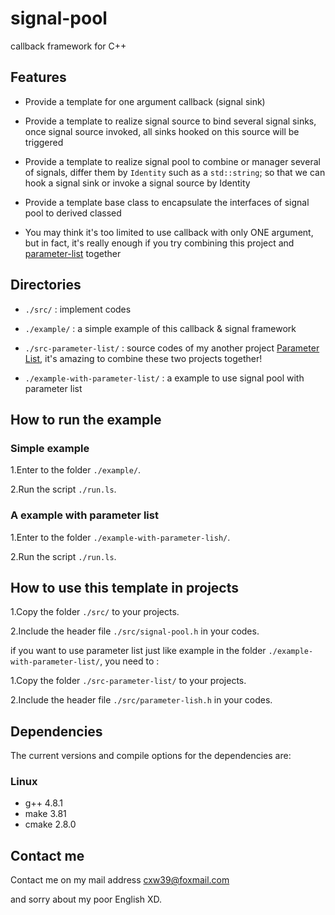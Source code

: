 # signal-pool
callback framework for C++

## Features

* Provide a template for one argument callback (signal sink)

* Provide a template to realize signal source to bind several signal sinks, once signal source invoked, all sinks hooked on this source will be triggered

* Provide a template to realize signal pool to combine or manager several of signals, differ them by `Identity` such as a `std::string`; so that we can hook a signal sink or invoke a signal source by Identity

* Provide a template base class to encapsulate the interfaces of signal pool to derived classed

* You may think it's too limited to use callback with only ONE argument, but in fact, it's really enough if you try combining this project and [parameter-list](https://github.com/XavierCai1996/parameter-list) together

## Directories

* `./src/` : implement codes

* `./example/` : a simple example of this callback & signal framework

* `./src-parameter-list/` : source codes of my another project [Parameter List](https://github.com/XavierCai1996/parameter-list), it's amazing to combine these two projects together!

* `./example-with-parameter-list/` : a example to use signal pool with parameter list 

## How to run the example

### Simple example

1.Enter to the folder `./example/`.

2.Run the script `./run.ls`.

### A example with parameter list

1.Enter to the folder `./example-with-parameter-lish/`.

2.Run the script `./run.ls`.

## How to use this template in projects

1.Copy the folder `./src/` to your projects.

2.Include the header file `./src/signal-pool.h` in your codes.

if you want to use parameter list just like example in the folder `./example-with-parameter-list/`, you need to :

1.Copy the folder `./src-parameter-list/` to your projects.

2.Include the header file `./src/parameter-lish.h` in your codes.

## Dependencies

The current versions and compile options for the dependencies are:

### Linux
* g++ 4.8.1
* make 3.81
* cmake 2.8.0

## Contact me

Contact me on my mail address cxw39@foxmail.com

and sorry about my poor English XD.

